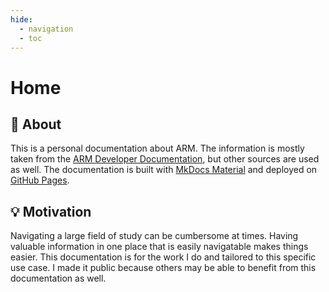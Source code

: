 ```yaml
---
hide:
  - navigation
  - toc
---
```


# Home

## :page_with_curl: About

This is a personal documentation about ARM. The information is mostly taken from the [ARM Developer Documentation], but other sources are used as well. The documentation is built with [MkDocs Material] and deployed on [GitHub Pages].

[ARM Developer Documentation]: https://developer.arm.com/documentation/
[MkDocs Material]: https://squidfunk.github.io/mkdocs-material/
[GitHub Pages]: https://pages.github.com/

## :bulb: Motivation

Navigating a large field of study can be cumbersome at times. Having valuable information in one place that is easily navigatable makes things easier. This documentation is for the work I do and tailored to this specific use case. I made it public because others may be able to benefit from this documentation as well.
